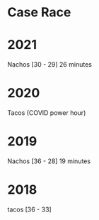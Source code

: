 # Case Race

# 2021
Nachos [30 - 29] 26 minutes

# 2020
Tacos (COVID power hour) 

# 2019
Nachos [36 - 28] 19 minutes

# 2018
tacos [36 - 33]
